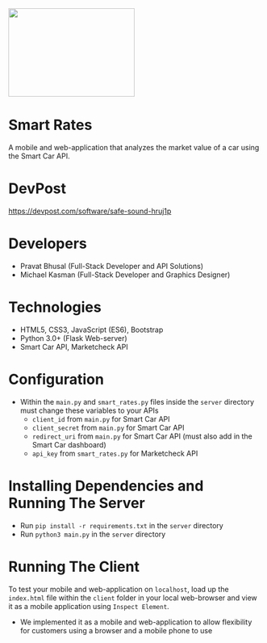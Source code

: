 <img src="https://raw.githubusercontent.com/Shadowsych/smart-rates/master/rsrc/icon_text.png" width="250" height="175" />

# Smart Rates
A mobile and web-application that analyzes the market value of a car using the Smart Car API.

# DevPost
https://devpost.com/software/safe-sound-hruj1p

# Developers
- Pravat Bhusal (Full-Stack Developer and API Solutions)
- Michael Kasman (Full-Stack Developer and Graphics Designer)

# Technologies
- HTML5, CSS3, JavaScript (ES6), Bootstrap
- Python 3.0+ (Flask Web-server)
- Smart Car API, Marketcheck API

# Configuration
- Within the `main.py` and `smart_rates.py` files inside the `server` directory must change these variables to your APIs
    - `client_id` from `main.py` for Smart Car API
    - `client_secret` from `main.py` for Smart Car API
    - `redirect_uri` from `main.py` for Smart Car API (must also add in the Smart Car dashboard)
    - `api_key` from `smart_rates.py` for Marketcheck API

# Installing Dependencies and Running The Server
- Run `pip install -r requirements.txt` in the `server` directory
- Run `python3 main.py` in the `server` directory

# Running The Client
To test your mobile and web-application on `localhost`, load up the `index.html` file within the `client` folder in your local web-browser and view it as a mobile application using `Inspect Element`.
- We implemented it as a mobile and web-application to allow flexibility for customers using a browser and a mobile phone to use
